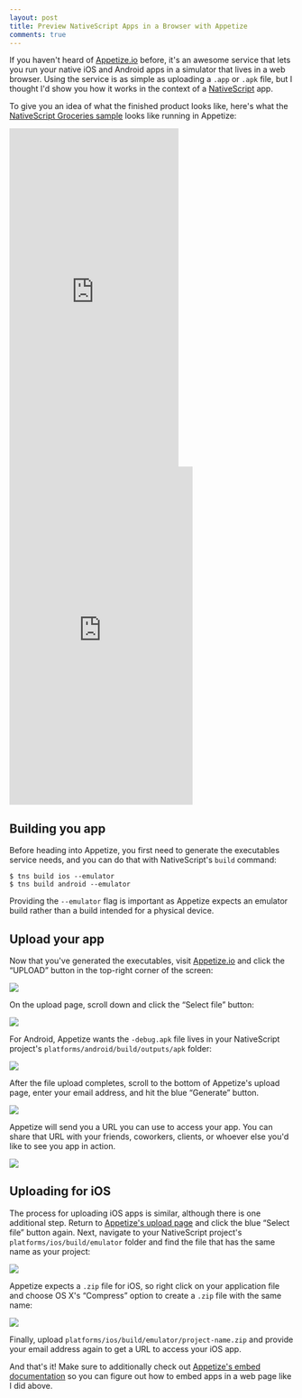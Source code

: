 ```yaml
---
layout: post
title: Preview NativeScript Apps in a Browser with Appetize
comments: true
---
```


If you haven't heard of [Appetize.io](https://appetize.io) before, it's an awesome service that lets you run your native iOS and Android apps in a simulator that lives in a web browser. Using the service is as simple as uploading a `.app` or `.apk` file, but I thought I'd show you how it works in the context of a [NativeScript](https://www.nativescript.org/) app.

<!--more-->

To give you an idea of what the finished product looks like, here's what the [NativeScript Groceries sample](https://github.com/NativeScript/sample-Groceries) looks like running in Appetize:

<iframe src="https://appetize.io/embed/4q6jyttdgf0c2zg7ne9ekp96z0?device=iphone5s&scale=75&autoplay=false&orientation=portrait&deviceColor=black" width="300" height="600" frameborder="0" scrolling="no"></iframe>

<iframe src="https://appetize.io/embed/gz472kucwh88p6nxj3t4exdear?device=nexus5&scale=75&autoplay=false&orientation=portrait" width="325" height="600" frameborder="0" scrolling="no"></iframe>

## Building you app

Before heading into Appetize, you first need to generate the executables service needs, and you can do that with NativeScript's `build` command:

<pre class="language-shell"><code class="language-shell">$ tns build ios --emulator
$ tns build android --emulator</code></pre>

Providing the `--emulator` flag is important as Appetize expects an emulator build rather than a build intended for a physical device.

## Upload your app

Now that you've generated the executables, visit [Appetize.io](https://appetize.io) and click the “UPLOAD” button in the top-right corner of the screen:

![](/images/posts/2015-10-03/appetize-home.png)

On the upload page, scroll down and click the “Select file” button:

![](/images/posts/2015-10-03/appetize-step-1.png)

For Android, Appetize wants the `-debug.apk` file lives in your NativeScript project's `platforms/android/build/outputs/apk` folder:

![](/images/posts/2015-10-03/android-apk-location.png)

After the file upload completes, scroll to the bottom of Appetize's upload page, enter your email address, and hit the blue “Generate” button.

![](/images/posts/2015-10-03/appetize-step-2.png)

Appetize will send you a URL you can use to access your app. You can share that URL with your friends, coworkers, clients, or whoever else you'd like to see you app in action.

![](/images/posts/2015-10-03/appetize-email.png)

## Uploading for iOS

The process for uploading iOS apps is similar, although there is one additional step. Return to [Appetize's upload page](https://appetize.io/upload) and click the blue “Select file” button again. Next, navigate to your NativeScript project's `platforms/ios/build/emulator` folder and find the file that has the same name as your project:

![](/images/posts/2015-10-03/ios-app-location.png)

Appetize expects a `.zip` file for iOS, so right click on your application file and choose OS X's “Compress” option to create a `.zip` file with the same name:

![](/images/posts/2015-10-03/ios-app-location-2.png)

Finally, upload `platforms/ios/build/emulator/project-name.zip` and provide your email address again to get a URL to access your iOS app.

And that's it! Make sure to additionally check out [Appetize's embed documentation](https://appetize.io/embed) so you can figure out how to embed apps in a web page like I did above.


